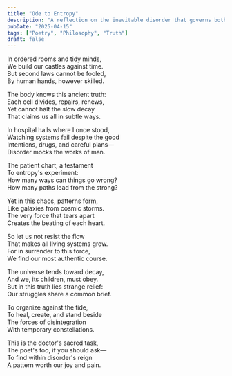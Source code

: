 ```yaml
---
title: "Ode to Entropy"
description: "A reflection on the inevitable disorder that governs both our bodies and the universe."
pubDate: "2025-04-15"
tags: ["Poetry", "Philosophy", "Truth"]
draft: false
---
```


In ordered rooms and tidy minds,  
We build our castles against time.  
But second laws cannot be fooled,  
By human hands, however skilled.

The body knows this ancient truth:  
Each cell divides, repairs, renews,  
Yet cannot halt the slow decay  
That claims us all in subtle ways.

In hospital halls where I once stood,  
Watching systems fail despite the good  
Intentions, drugs, and careful plans—  
Disorder mocks the works of man.

The patient chart, a testament  
To entropy's experiment:  
How many ways can things go wrong?  
How many paths lead from the strong?

Yet in this chaos, patterns form,  
Like galaxies from cosmic storms.  
The very force that tears apart  
Creates the beating of each heart.

So let us not resist the flow  
That makes all living systems grow.  
For in surrender to this force,  
We find our most authentic course.

The universe tends toward decay,  
And we, its children, must obey.  
But in this truth lies strange relief:  
Our struggles share a common brief.

To organize against the tide,  
To heal, create, and stand beside  
The forces of disintegration  
With temporary constellations.

This is the doctor's sacred task,  
The poet's too, if you should ask—  
To find within disorder's reign  
A pattern worth our joy and pain. 